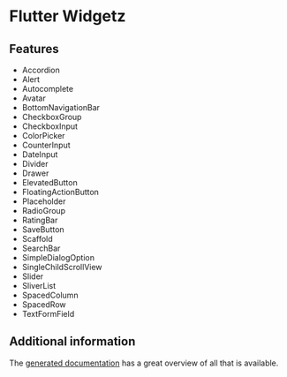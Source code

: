 # Flutter Widgetz

## Features

- Accordion
- Alert
- Autocomplete
- Avatar
- BottomNavigationBar
- CheckboxGroup
- CheckboxInput
- ColorPicker
- CounterInput
- DateInput
- Divider
- Drawer
- ElevatedButton
- FloatingActionButton
- Placeholder
- RadioGroup
- RatingBar
- SaveButton
- Scaffold
- SearchBar
- SimpleDialogOption
- SingleChildScrollView
- Slider
- SliverList
- SpacedColumn
- SpacedRow
- TextFormField

## Additional information

The [generated documentation](https://pub.dev/documentation/flutter_widgetz/latest) has a great overview of all that is available.
